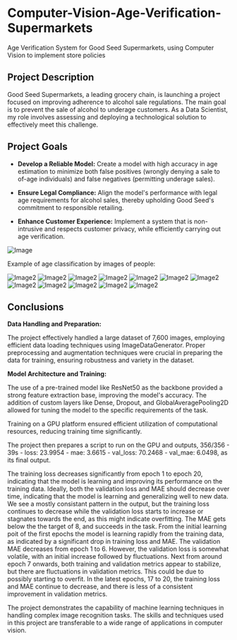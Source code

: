 # Computer-Vision-Age-Verification-Supermarkets
Age Verification System for Good Seed Supermarkets, using Computer Vision to implement store policies

## Project Description
Good Seed Supermarkets, a leading grocery chain, is launching a project focused on improving adherence to alcohol sale regulations. The main goal is to prevent the sale of alcohol to underage customers. As a Data Scientist, my role involves assessing and deploying a technological solution to effectively meet this challenge.

## Project Goals
- **Develop a Reliable Model:** Create a model with high accuracy in age estimation to minimize both false positives (wrongly denying a sale to of-age individuals) and false negatives (permitting underage sales).

- **Ensure Legal Compliance:** Align the model's performance with legal age requirements for alcohol sales, thereby upholding Good Seed's commitment to responsible retailing.

- **Enhance Customer Experience:** Implement a system that is non-intrusive and respects customer privacy, while efficiently carrying out age verification.

![Image](https://github.com/zoeyvero/Computer-Vision-Age-Verification-Supermarkets/blob/main/graphs/age_distr.png)

Example of age classification by images of people:

![Image2](https://github.com/zoeyvero/Computer-Vision-Age-Verification-Supermarkets/blob/main/graphs/sample_img_age_verification.png)
![Image2](https://github.com/zoeyvero/Computer-Vision-Age-Verification-Supermarkets/blob/main/graphs/age20.png)
![Image2](https://github.com/zoeyvero/Computer-Vision-Age-Verification-Supermarkets/blob/main/graphs/age_20.png)
![Image2](https://github.com/zoeyvero/Computer-Vision-Age-Verification-Supermarkets/blob/main/graphs/age40.png)
![Image2](https://github.com/zoeyvero/Computer-Vision-Age-Verification-Supermarkets/blob/main/graphs/age_40.png)
![Image2](https://github.com/zoeyvero/Computer-Vision-Age-Verification-Supermarkets/blob/main/graphs/age-40.png)
![Image2](https://github.com/zoeyvero/Computer-Vision-Age-Verification-Supermarkets/blob/main/graphs/age_60.png)
![Image2](https://github.com/zoeyvero/Computer-Vision-Age-Verification-Supermarkets/blob/main/graphs/age-60.png)
![Image2](https://github.com/zoeyvero/Computer-Vision-Age-Verification-Supermarkets/blob/main/graphs/age60.png)
![Image2](https://github.com/zoeyvero/Computer-Vision-Age-Verification-Supermarkets/blob/main/graphs/age80.png)
![Image2](https://github.com/zoeyvero/Computer-Vision-Age-Verification-Supermarkets/blob/main/graphs/age_80.png)
![Image2](https://github.com/zoeyvero/Computer-Vision-Age-Verification-Supermarkets/blob/main/graphs/age-80.png)




## Conclusions
**Data Handling and Preparation:**

The project effectively handled a large dataset of 7,600 images, employing efficient data loading techniques using ImageDataGenerator. Proper preprocessing and augmentation techniques were crucial in preparing the data for training, ensuring robustness and variety in the dataset.

**Model Architecture and Training:**

The use of a pre-trained model like ResNet50 as the backbone provided a strong feature extraction base, improving the model's accuracy. The addition of custom layers like Dense, Dropout, and GlobalAveragePooling2D allowed for tuning the model to the specific requirements of the task.

Training on a GPU platform ensured efficient utilization of computational resources, reducing training time significantly. 

The project then prepares a script to run on the GPU and outputs, 356/356 - 39s - loss: 23.9954 - mae: 3.6615 - val_loss: 70.2468 - val_mae: 6.0498, as its final output. 

The training loss decreases significantly from epoch 1 to epoch 20, indicating that the model is learning and improving its performance on the training data. Ideally, both the validation loss and MAE should decrease over time, indicating that the model is learning and generalizing well to new data. We see a mostly consistant pattern in the output, but the training loss continues to decrease while the validation loss starts to increase or stagnates towards the end, as this might indicate overfitting. The MAE gets below the the target of 8, and succeeds in the task. From the initial learning poit of the first epochs the model is learning rapidly from the training data, as indicated by a significant drop in training loss and MAE. The validation MAE decreases from epoch 1 to 6. However, the validation loss is somewhat  volatile, with an initial increase followed by fluctuations. Next from around epoch 7 onwards, both training and validation metrics appear to stabilize, but there are fluctuations in validation metrics. This could be due to possibly starting to overfit. In the latest epochs, 17 to 20, the training loss and MAE continue to decrease, and there is less of a consistent improvement in validation metrics.

The project demonstrates the capability of machine learning techniques in handling complex image recognition tasks. The skills and techniques used in this project are transferable to a wide range of applications in computer vision.
